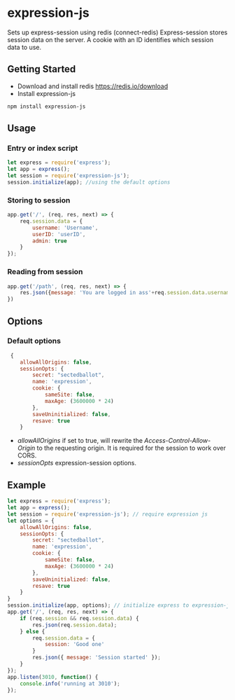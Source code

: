 # expression-js

Sets up express-session using redis (connect-redis)
Express-session stores session data on the server.
A cookie with an ID identifies which session data to use.

## Getting Started

- Download and install redis https://redis.io/download
- Install expression-js

```bash
npm install expression-js
```

## Usage

### Entry or index script

```js
let express = require('express');
let app = express();
let session = require('expression-js');
session.initialize(app); //using the default options
```

### Storing to session

```js
app.get('/', (req, res, next) => {
    req.session.data = {
        username: 'Username',
        userID: 'userID',
        admin: true
    }
});
```

### Reading from session

```js
app.get('/path', (req, res, next) => {
    res.json({message: 'You are logged in ass'+req.session.data.username});
})
```

## Options

### Default options

```js
 {
    allowAllOrigins: false,
    sessionOpts: {
        secret: "sectedballot",
        name: 'expression',
        cookie: {
            sameSite: false,
            maxAge: (3600000 * 24)
        },
        saveUninitialized: false,
        resave: true
    }
```

- *allowAllOrigins* if set to true, will rewrite the _Access-Control-Allow-Origin_ to the requesting origin. It is required for the session to work over CORS.
- *sessionOpts* expression-session options.

## Example

```javascript
let express = require('express');
let app = express();
let session = require('expression-js'); // require expression js
let options = {
    allowAllOrigins: false,
    sessionOpts: {
        secret: "sectedballot",
        name: 'expression',
        cookie: {
            sameSite: false,
            maxAge: (3600000 * 24)
        },
        saveUninitialized: false,
        resave: true
    }
}
session.initialize(app, options); // initialize express to expression-js
app.get('/', (req, res, next) => {
    if (req.session && req.session.data) {
        res.json(req.session.data);
    } else {
        req.session.data = {
            session: 'Good one'
        }
        res.json({ message: 'Session started' });
    }
});
app.listen(3010, function() {
    console.info('running at 3010');
});
```